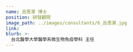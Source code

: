 ```yaml
---
name: 呂思潔 博士
position: 研發顧問
image_path: ../images/consultants/6_呂思潔.jpg
link: 
blurb: >-
  台北醫學大學醫學系微生物免疫學科 主任
---
```

